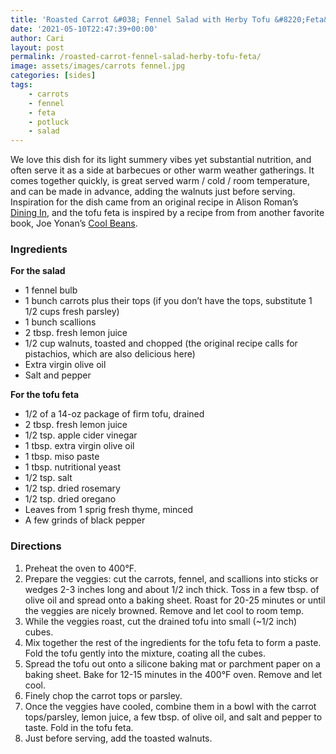 ```yaml
---
title: 'Roasted Carrot &#038; Fennel Salad with Herby Tofu &#8220;Feta&#8221;'
date: '2021-05-10T22:47:39+00:00'
author: Cari
layout: post
permalink: /roasted-carrot-fennel-salad-herby-tofu-feta/
image: assets/images/carrots fennel.jpg
categories: [sides]
tags:
    - carrots
    - fennel
    - feta
    - potluck
    - salad
---
```


We love this dish for its light summery vibes yet substantial nutrition, and often serve it as a side at barbecues or other warm weather gatherings. It comes together quickly, is great served warm / cold / room temperature, and can be made in advance, adding the walnuts just before serving. Inspiration for the dish came from an original recipe in Alison Roman’s [Dining In](https://www.alisoneroman.com/dining-in), and the tofu feta is inspired by a recipe from from another favorite book, Joe Yonan’s [Cool Beans](https://www.joeyonan.com/my-books/).

### Ingredients

**For the salad**
- 1 fennel bulb
- 1 bunch carrots plus their tops (if you don’t have the tops, substitute 1 1/2 cups fresh parsley)
- 1 bunch scallions
- 2 tbsp. fresh lemon juice
- 1/2 cup walnuts, toasted and chopped (the original recipe calls for pistachios, which are also delicious here)
- Extra virgin olive oil
- Salt and pepper

**For the tofu feta**
- 1/2 of a 14-oz package of firm tofu, drained
- 2 tbsp. fresh lemon juice
- 1/2 tsp. apple cider vinegar
- 1 tbsp. extra virgin olive oil
- 1 tbsp. miso paste
- 1 tbsp. nutritional yeast
- 1/2 tsp. salt
- 1/2 tsp. dried rosemary
- 1/2 tsp. dried oregano
- Leaves from 1 sprig fresh thyme, minced
- A few grinds of black pepper

### Directions

1. Preheat the oven to 400°F.
2. Prepare the veggies: cut the carrots, fennel, and scallions into sticks or wedges 2-3 inches long and about 1/2 inch thick. Toss in a few tbsp. of olive oil and spread onto a baking sheet. Roast for 20-25 minutes or until the veggies are nicely browned. Remove and let cool to room temp.
3. While the veggies roast, cut the drained tofu into small (~1/2 inch) cubes.
4. Mix together the rest of the ingredients for the tofu feta to form a paste. Fold the tofu gently into the mixture, coating all the cubes.
5. Spread the tofu out onto a silicone baking mat or parchment paper on a baking sheet. Bake for 12-15 minutes in the 400°F oven. Remove and let cool.
6. Finely chop the carrot tops or parsley.
7. Once the veggies have cooled, combine them in a bowl with the carrot tops/parsley, lemon juice, a few tbsp. of olive oil, and salt and pepper to taste. Fold in the tofu feta.
8. Just before serving, add the toasted walnuts.